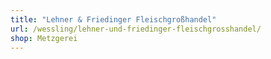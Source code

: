 ```yaml
---
title: "Lehner & Friedinger Fleischgroßhandel"
url: /wessling/lehner-und-friedinger-fleischgrosshandel/
shop: Metzgerei
---
```

